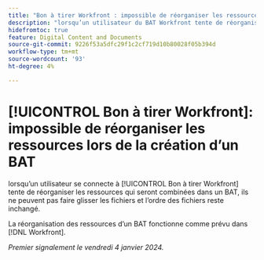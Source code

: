 ```yaml
---
title: "Bon à tirer Workfront : impossible de réorganiser les ressources lors de la création d’un BAT"
description: "lorsqu’un utilisateur du BAT Workfront tente de réorganiser les ressources qui seront combinées dans un BAT, il ne peut pas faire glisser les fichiers et l’ordre des fichiers reste inchangé."
hidefromtoc: true
feature: Digital Content and Documents
source-git-commit: 9226f53a5dfc29f1c2cf719d10b80028f05b394d
workflow-type: tm+mt
source-wordcount: '93'
ht-degree: 4%

---
```



# [!UICONTROL Bon à tirer Workfront]: impossible de réorganiser les ressources lors de la création d’un BAT

lorsqu’un utilisateur se connecte à [!UICONTROL Bon à tirer Workfront] tente de réorganiser les ressources qui seront combinées dans un BAT, ils ne peuvent pas faire glisser les fichiers et l’ordre des fichiers reste inchangé.

La réorganisation des ressources d’un BAT fonctionne comme prévu dans [!DNL Workfront].

_Premier signalement le vendredi 4 janvier 2024._
